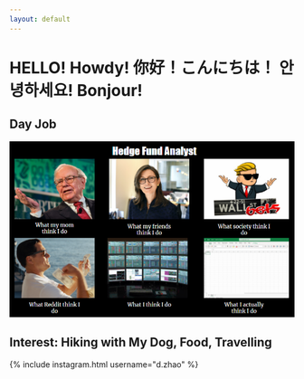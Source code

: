 ```yaml
---
layout: default
---
```

# HELLO! Howdy! 你好！こんにちは！ 안녕하세요! Bonjour!
## Day Job
![What-I-Do](/assets/What-I-Do.PNG)



## Interest: Hiking with My Dog, Food, Travelling
{% include instagram.html username="d.zhao" %}
&nbsp;

